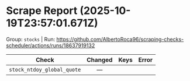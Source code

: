 # Scrape Report (2025-10-19T23:57:01.671Z)

Group: `stocks`  |  Run: https://github.com/AlbertoRoca96/scraping-checks-scheduler/actions/runs/18637919132

| Check | Changed | Keys | Error |
|---|:---:|:--|:--|
| `stock_ntdoy_global_quote` | — |  |  |
